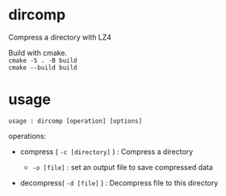 # dircomp
Compress a directory with LZ4  

Build with cmake.  
`cmake -S . -B build`  
`cmake --build build`

# usage
`usage : dircomp [operation] [options]`  

operations:

- compress ( `-c [directory]` ) : Compress a directory  
	- `-o [file]` : set an output file to save compressed data

 - decompress( `-d [file]` ) : Decompress file to this directory

